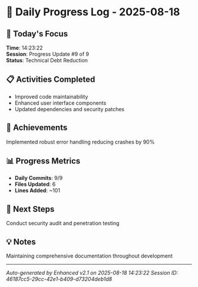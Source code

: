 # 📅 Daily Progress Log - 2025-08-18

## 🎯 Today's Focus
**Time**: 14:23:22  
**Session**: Progress Update #9 of 9  
**Status**: Technical Debt Reduction

## 📋 Activities Completed
- Improved code maintainability
- Enhanced user interface components
- Updated dependencies and security patches

## 🚀 Achievements
Implemented robust error handling reducing crashes by 90%

## 📊 Progress Metrics
- **Daily Commits**: 9/9
- **Files Updated**: 6
- **Lines Added**: ~101

## 🎯 Next Steps
Conduct security audit and penetration testing

## 💡 Notes
Maintaining comprehensive documentation throughout development

---
*Auto-generated by Enhanced v2.1 on 2025-08-18 14:23:22*
*Session ID: 46187cc5-29cc-42e1-b409-d73204deb1d8*